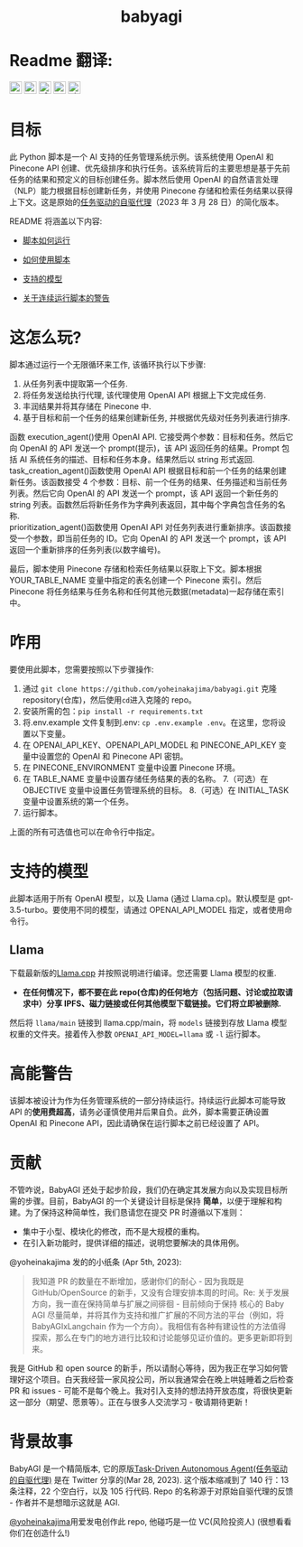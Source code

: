 <h1 align="center">
 babyagi

</h1>

# Readme 翻译:

<kbd>[<img title="Portuguese" alt="Portuguese" src="https://cdn.staticaly.com/gh/hjnilsson/country-flags/master/svg/br.svg" width="22">](docs/README-pt-br.md)</kbd>
<kbd>[<img title="Russian" alt="Russian" src="https://cdn.staticaly.com/gh/hjnilsson/country-flags/master/svg/ru.svg" width="22">](docs/README-ru.md)</kbd>
<kbd>[<img title="Slovenian" alt="Slovenian" src="https://cdn.staticaly.com/gh/hjnilsson/country-flags/master/svg/si.svg" width="22">](docs/README-si.md)</kbd>
<kbd>[<img title="Turkish" alt="Turkish" src="https://cdn.staticaly.com/gh/hjnilsson/country-flags/master/svg/tr.svg" width="22">](docs/README-tr.md)</kbd>
<kbd>[<img title="Ukrainian" alt="Ukrainian" src="https://cdn.staticaly.com/gh/hjnilsson/country-flags/master/svg/ua.svg" width="22">](docs/README-ua.md)</kbd>

# 目标

此 Python 脚本是一个 AI 支持的任务管理系统示例。该系统使用 OpenAI 和 Pinecone API 创建、优先级排序和执行任务。该系统背后的主要思想是基于先前任务的结果和预定义的目标创建任务。脚本然后使用 OpenAI 的自然语言处理（NLP）能力根据目标创建新任务，并使用 Pinecone 存储和检索任务结果以获得上下文。这是原始的[任务驱动的自驱代理](https://twitter.com/yoheinakajima/status/1640934493489070080?s=20)（2023 年 3 月 28 日）的简化版本。

README 将涵盖以下内容:

- [脚本如何运行](#how-it-works)

- [如何使用脚本](#how-to-use)

- [支持的模型](#supported-models)

- [关于连续运行脚本的警告](#continous-script-warning)

# 这怎么玩? <a name="how-it-works"></a>

脚本通过运行一个无限循环来工作, 该循环执行以下步骤:

1. 从任务列表中提取第一个任务.
2. 将任务发送给执行代理, 该代理使用 OpenAI API 根据上下文完成任务.
3. 丰润结果并将其存储在 Pinecone 中.
4. 基于目标和前一个任务的结果创建新任务, 并根据优先级对任务列表进行排序.
   </br>

函数 execution_agent()使用 OpenAI API. 它接受两个参数：目标和任务。然后它向 OpenAI 的 API 发送一个 prompt(提示)，该 API 返回任务的结果。Prompt 包括 AI 系统任务的描述、目标和任务本身。结果然后以 string 形式返回.
</br>
task_creation_agent()函数使用 OpenAI API 根据目标和前一个任务的结果创建新任务。该函数接受 4 个参数：目标、前一个任务的结果、任务描述和当前任务列表。然后它向 OpenAI 的 API 发送一个 prompt，该 API 返回一个新任务的 string 列表。函数然后将新任务作为字典列表返回，其中每个字典包含任务的名称.
</br>
prioritization_agent()函数使用 OpenAI API 对任务列表进行重新排序。该函数接受一个参数，即当前任务的 ID。它向 OpenAI 的 API 发送一个 prompt，该 API 返回一个重新排序的任务列表(以数字编号)。

最后，脚本使用 Pinecone 存储和检索任务结果以获取上下文。脚本根据 YOUR_TABLE_NAME 变量中指定的表名创建一个 Pinecone 索引。然后 Pinecone 将任务结果与任务名称和任何其他元数据(metadata)一起存储在索引中。

# 咋用 <a name="how-to-use"></a>

要使用此脚本，您需要按照以下步骤操作:

1. 通过 `git clone https://github.com/yoheinakajima/babyagi.git` 克隆 repository(仓库)，然后使用`cd`进入克隆的 repo。
2. 安装所需的包：`pip install -r requirements.txt`
3. 将.env.example 文件复制到.env: `cp .env.example .env`。在这里，您将设置以下变量。
4. 在 OPENAI_API_KEY、OPENAPI_API_MODEL 和 PINECONE_API_KEY 变量中设置您的 OpenAI 和 Pinecone API 密钥。
5. 在 PINECONE_ENVIRONMENT 变量中设置 Pinecone 环境。
6. 在 TABLE_NAME 变量中设置存储任务结果的表的名称。 7.（可选）在 OBJECTIVE 变量中设置任务管理系统的目标。 8.（可选）在 INITIAL_TASK 变量中设置系统的第一个任务。
7. 运行脚本。

上面的所有可选值也可以在命令行中指定。

# 支持的模型<a name="supported-models"></a>

此脚本适用于所有 OpenAI 模型，以及 Llama (通过 Llama.cp)。默认模型是 gpt-3.5-turbo。要使用不同的模型，请通过 OPENAI_API_MODEL 指定，或者使用命令行。

## Llama

下载最新版的[Llama.cpp](https://github.com/ggerganov/llama.cpp) 并按照说明进行编译。您还需要 Llama 模型的权重.

- **在任何情况下，都不要在此 repo(仓库)的任何地方（包括问题、讨论或拉取请求中）分享 IPFS、磁力链接或任何其他模型下载链接。它们将立即被删除.**

然后将 `llama/main` 链接到 llama.cpp/main，将 `models` 链接到存放 Llama 模型权重的文件夹。接着传入参数 `OPENAI_API_MODEL=llama` 或 `-l` 运行脚本。

# 高能警告<a name="continous-script-warning"></a>

该脚本被设计为作为任务管理系统的一部分持续运行。持续运行此脚本可能导致 API 的**使用费超高**，请务必谨慎使用并后果自负。此外，脚本需要正确设置 OpenAI 和 Pinecone API，因此请确保在运行脚本之前已经设置了 API。

# 贡献

不管咋说，BabyAGI 还处于起步阶段，我们仍在确定其发展方向以及实现目标所需的步骤。目前，BabyAGI 的一个关键设计目标是保持 **简单**，以便于理解和构建。为了保持这种简单性，我们恳请您在提交 PR 时遵循以下准则：

- 集中于小型、模块化的修改，而不是大规模的重构。
- 在引入新功能时，提供详细的描述，说明您要解决的具体用例。

@yoheinakajima 发的的小纸条 (Apr 5th, 2023):

> 我知道 PR 的数量在不断增加，感谢你们的耐心 - 因为我既是 GitHub/OpenSource 的新手，又没有合理安排本周的时间。Re: 关于发展方向，我一直在保持简单与扩展之间徘徊 - 目前倾向于保持 核心的 Baby AGI 尽量简单，并将其作为支持和推广扩展的不同方法的平台（例如，将 BabyAGIxLangchain 作为一个方向）。我相信有各种有建设性的方法值得探索，那么在专门的地方进行比较和讨论能够见证价值的。更多更新即将到来。

我是 GitHub 和 open source 的新手，所以请耐心等待，因为我正在学习如何管理好这个项目。白天我经营一家风投公司，所以我通常会在晚上哄娃睡着之后检查 PR 和 issues - 可能不是每个晚上。我对引入支持的想法持开放态度，将很快更新这一部分（期望、愿景等）。正在与很多人交流学习 - 敬请期待更新！

# 背景故事

BabyAGI 是一个精简版本, 它的原版[Task-Driven Autonomous Agent(任务驱动的自驱代理)](https://twitter.com/yoheinakajima/status/1640934493489070080?s=20) 是在 Twitter 分享的(Mar 28, 2023). 这个版本缩减到了 140 行：13 条注释，22 个空白行，以及 105 行代码. Repo 的名称源于对原始自驱代理的反馈 - 作者并不是想暗示这就是 AGI.

[@yoheinakajima](https://twitter.com/yoheinakajima)用爱发电创作此 repo, 他碰巧是一位 VC(风险投资人) (很想看看你们在创造什么!)
